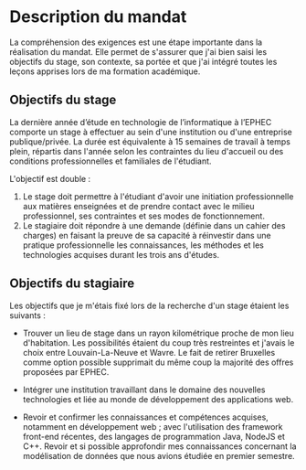 Description du mandat
=====================

La compréhension des exigences est une étape importante dans la réalisation du
mandat. Elle permet de s'assurer que j'ai bien saisi les objectifs du stage, son
contexte, sa portée et que j'ai intégré toutes les leçons apprises lors de ma formation académique.

## Objectifs du stage

La dernière année d’étude en technologie de l’informatique à l’EPHEC comporte un stage à effectuer au sein d'une
institution ou d'une entreprise publique/privée. La durée est équivalente à 15 semaines de travail à temps plein, répartis 
dans l'année selon les contraintes du lieu d'accueil ou des conditions professionnelles et familiales de l'étudiant. 

L'objectif est double :

1. Le stage doit permettre à l'étudiant d'avoir une initiation professionnelle aux matières enseignées et 
   de prendre contact avec le milieu professionnel, ses contraintes et ses modes de fonctionnement.
2. Le stagiaire doit répondre à une demande (définie dans un cahier des charges)
   en faisant la preuve de sa capacité à réinvestir dans une pratique professionnelle
   les connaissances, les méthodes et les technologies acquises durant les trois ans d'études.
   

## Objectifs du stagiaire

Les objectifs que je m'étais fixé lors de la recherche d'un stage étaient les suivants :

- Trouver un lieu de stage dans un rayon kilométrique proche de mon lieu
  d'habitation. Les possibilités étaient du coup très restreintes et j'avais le
  choix entre Louvain-La-Neuve et Wavre. Le fait de retirer Bruxelles comme
  option possible supprimait du même coup la majorité des offres proposées par EPHEC.
  
- Intégrer une institution travaillant dans le domaine des nouvelles technologies et
  liée au monde de développement des applications web.
  
- Revoir et confirmer les connaissances et compétences acquises, notamment en développement web ;
  avec l'utilisation des framework front-end récentes, des langages de
  programmation Java, NodeJS et C++. Revoir et si possible approfondir mes connaissances
  concernant la modélisation de données que nous avions étudiée en premier semestre.
  
